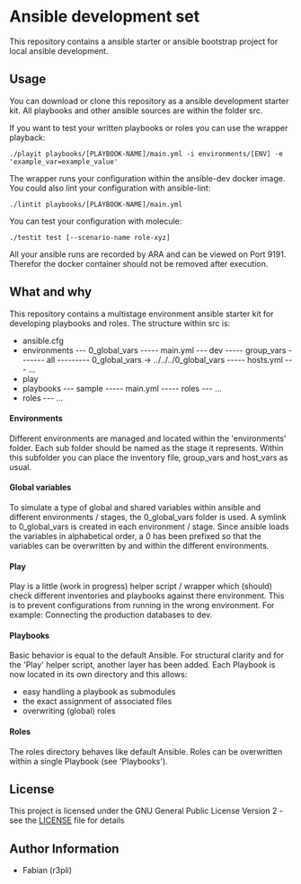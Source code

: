 # Ansible development set

This repository contains a ansible starter or ansible bootstrap project for local ansible development.

## Usage

You can download or clone this repository as a ansible development starter kit. All playbooks and other
ansible sources are within the folder src.

If you want to test your written playbooks or roles you can use the wrapper playback:

```console
./playit playbooks/[PLAYBOOK-NAME]/main.yml -i environments/[ENV] -e 'example_var=example_value'
```

The wrapper runs your configuration within the ansible-dev docker image. You could also lint your
configuration with ansible-lint:

```console
./lintit playbooks/[PLAYBOOK-NAME]/main.yml
```

You can test your configuration with molecule:

```console
./testit test [--scenario-name role-xyz]                                                     
```

All your ansible runs are recorded by ARA and can be viewed on Port 9191. Therefor the docker container
should not be removed after execution.

## What and why

This repository contains a multistage environment ansible starter kit for developing playbooks and roles.
The structure within src is:

- ansible.cfg
- environments
--- 0_global_vars
----- main.yml
--- dev
----- group_vars
------- all
--------- 0_global_vars -> ../../../0_global_vars
----- hosts.yml
--- ...
- play
- playbooks
--- sample
----- main.yml
----- roles
--- ...
- roles
--- ...

#### Environments
Different environments are managed and located within the 'environments' folder. Each sub folder should be named as the stage it represents.
Within this subfolder you can place the inventory file, group_vars and host_vars as usual.

#### Global variables
To simulate a type of global and shared variables within ansible and different environments / stages, the 0_global_vars folder is used.
A symlink to 0_global_vars is created in each environment / stage. Since ansible loads the variables in alphabetical order, a 0 has been 
prefixed so that the variables can be overwritten by and within the different environments.

#### Play
Play is a little (work in progress) helper script / wrapper which (should) check different inventories and playbooks against there environment.
This is to prevent configurations from running in the wrong environment. For example: Connecting the production databases to dev.

#### Playbooks
Basic behavior is equal to the default Ansible. For structural clarity and for the 'Play' helper script, another layer has been added. 
Each Playbook is now located in its own directory and this allows:

- easy handling a playbook as submodules
- the exact assignment of associated files
- overwriting (global) roles

#### Roles
The roles directory behaves like default Ansible. Roles can be overwritten within a single Playbook (see 'Playbooks').

## License

This project is licensed under the GNU General Public License Version 2 - see the [LICENSE](LICENSE) file for details

## Author Information

* Fabian (r3pli)

